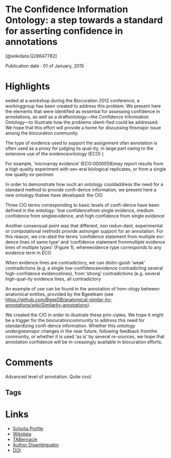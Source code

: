 
The Confidence Information Ontology: a step towards a standard for asserting confidence in annotations
======================================================================================================
  
  [@wikidata:Q28647782]  
  
Publication date : 01 of January, 2015  

# Highlights

eeded  at  a  workshop  during  the  Biocuration  2012  conference,  a  workinggroup has been created to address this problem. We present here the elements that were identified  as  essential  for  assessing  confidence  in  annotations,  as  well  as  a  draftontology—the Confidence Information Ontology—to illustrate how the problems identi-fied could be addressed. We hope that this effort will provide a home for discussing thismajor issue among the biocuration community.

The type of evidence used to support the assignment ofan annotation is often used as a proxy for judging its qual-ity, in large part owing to the extensive use of the evidenceontology (ECO) (

For  example,  ‘microarray  evidence’  (ECO:0000058)may report results from a high quality experiment with sev-eral biological replicates, or from a single low quality ex-perimen

In  order  to  demonstrate  how  such  an  ontology  couldaddress the need for a standard method to provide confi-dence  information,  we  present  here  a  new  ontology  thatwe have developed: the CIO 

Three CIO terms corresponding to basic levels of confi-dence have been defined in the ontology: ‘low confidencefrom  single  evidence,  medium  confidence  from  singleevidence,   and   high   confidence   from   single   evidence

Another  consensual  point  was  that  different,  non  redun-dant,  experimental  or  computational  methods  provide  astronger support for an annotation. For this reason, we cre-ated  the  terms  ‘confidence  statement  from  multiple  evi-dence lines of same type’ and ‘confidence statement frommultiple evidence lines of multiple types’ (Figure 1), whereevidence type corresponds to any evidence term in ECO

When evidence  lines are contradictory, we  can distin-guish  ‘weak’  contradictions  (e.g.  a  single  low-confidenceevidence  contradicting  several  high-confidence  evidencelines), from ‘strong’ contradictions (e.g. several high-qual-ity evidence lines, all contradictory

An example of use can be found in the annotation of hom-ology  between  anatomical  entities,  provided  by  the  Bgeeteam  (see  https://github.com/BgeeDB/anatomical-similar-ity-annotations/wiki/Similarity-annotations).

We  created  the  CIO  in  order  to  illustrate  these  prin-ciples. We hope it might be a trigger for the biocurationcommunity  to  address  this  need  for  standardizing  confi-dence   information.   Whether   this   ontology   undergoesmajor changes in the near future, following feedback fromthe community, or whether it is used ‘as is’ by several re-sources,  we  hope  that  annotation  confidence  will  be  in-creasingly available in biocuration efforts.

# Comments

Advanced level of annotation. Quite cool.

## Tags

# Links
  
 * [Scholia Profile](https://scholia.toolforge.org/work/Q28647782)  
 * [Wikidata](https://www.wikidata.org/wiki/Q28647782)  
 * [TABernacle](https://tabernacle.toolforge.org/?#/tab/manual/Q28647782/P921%3BP4510)  
 * [Author Disambiguator](https://author-disambiguator.toolforge.org/work_item_oauth.php?id=Q28647782&batch_id=&match=1&author_list_id=&doit=Get+author+links+for+work)  
 * [DOI](https://doi.org/10.1093/DATABASE/BAV043)  
